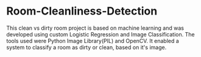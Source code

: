 # Room-Cleanliness-Detection
This clean vs dirty room project is based on machine learning and was developed using custom Logistic Regression and Image Classification. 
The tools used were Python Image Library(PIL) and OpenCV. 
It enabled a system to classify a room as dirty or clean, based on it's image.

